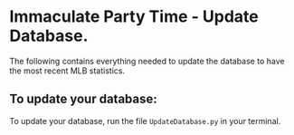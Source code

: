 # Immaculate Party Time - Update Database.

The following contains everything needed to update the database to have the most recent MLB statistics.

## To update your database:

To update your database, run the file `UpdateDatabase.py` in your terminal.